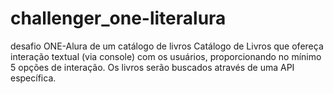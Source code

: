 # challenger_one-literalura
desafio ONE-Alura de um catálogo de livros
Catálogo de Livros que ofereça interação textual (via console) com os usuários, proporcionando no mínimo 5 opções de interação.
Os livros serão buscados através de uma API específica.
